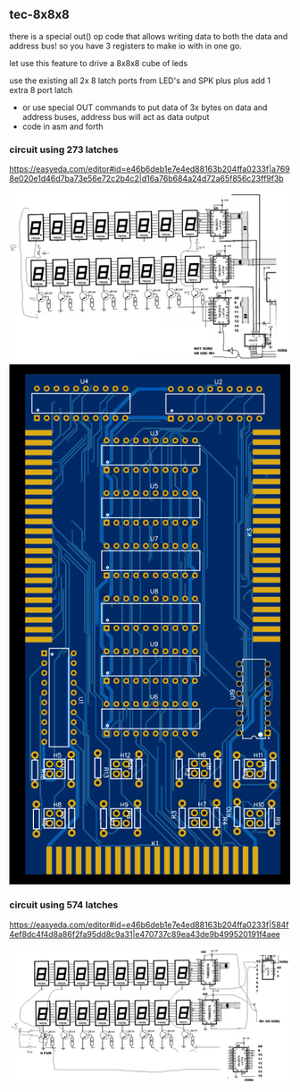 ## tec-8x8x8

there is a special out() op code that allows writing data to both the data and address bus!
so you have 3 registers to make io with in one go.

let use this feature to drive a 8x8x8 cube of leds


use the existing all 2x 8 latch ports from LED's and SPK plus plus add 1 extra 8 port latch 
* or use special OUT commands to put data of 3x bytes on data and address buses, address bus will act as data output
* code in asm and forth 



### circuit using 273 latches

https://easyeda.com/editor#id=e46b6deb1e7e4ed88163b204ffa0233f|a7698e020e1d46d7ba73e56e72c2b4c2|d16a76b684a24d72a65f856c23ff9f3b

![](https://github.com/SteveJustin1963/tec-8x8x8/blob/master/pics/888-3.png)
![](https://github.com/SteveJustin1963/tec-8x8x8/blob/master/pics/Photo%20View_2021-07-22.svg)
 

### circuit using 574 latches

https://easyeda.com/editor#id=e46b6deb1e7e4ed88163b204ffa0233f|584f4ef8dc4f4d8a86f2fa95dd8c9a31|e470737c89ea43de9b499520191f4aee

![](https://github.com/SteveJustin1963/tec-8x8x8/blob/master/pics/888-4.png)

 
